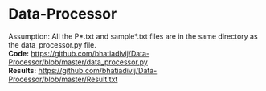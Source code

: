 # Data-Processor
Assumption: All the P*.txt and sample*.txt files are in the same directory as the data_processor.py file.\
**Code:** <https://github.com/bhatiadivij/Data-Processor/blob/master/data_processor.py>\
**Results:** <https://github.com/bhatiadivij/Data-Processor/blob/master/Result.txt>
